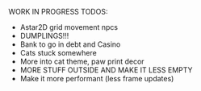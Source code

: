 WORK IN PROGRESS TODOS:

- Astar2D grid movement npcs
- DUMPLINGS!!!
- Bank to go in debt and Casino
- Cats stuck somewhere
- More into cat theme, paw print decor
- MORE STUFF OUTSIDE AND MAKE IT LESS EMPTY
- Make it more performant (less frame updates)
